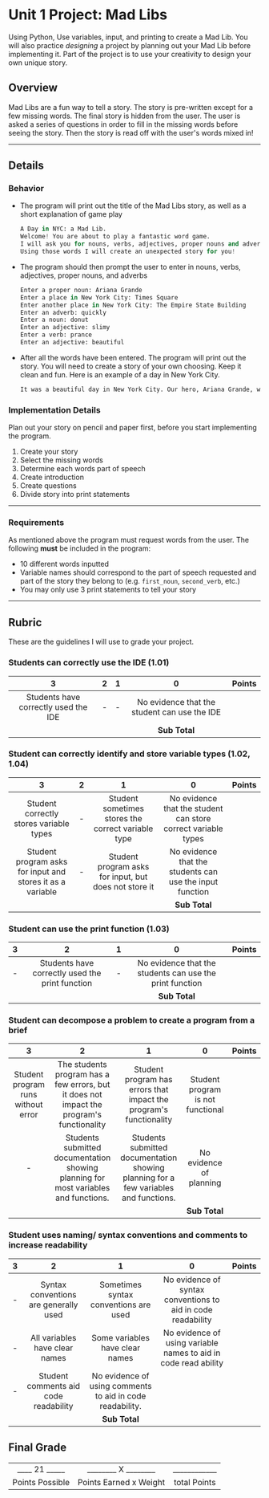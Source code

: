 # Unit 1 Project: Mad Libs

Using Python, Use variables, input, and printing to create a Mad Lib. You will also practice *designing* a project by planning out your Mad Lib before implementing it.  Part of the project is to use your creativity to design your own unique story.

## Overview

Mad Libs are a fun way to tell a story. The story is pre-written except for a few missing words.  The final story is hidden from the user.  The user is asked a series of questions in order to fill in the missing words before seeing the story. Then the story is read off with the user's words mixed in!

---
## Details

### Behavior

* The program will print out the title of the Mad Libs story, as well as a short explanation of game play

    ```python
    A Day in NYC: a Mad Lib.
    Welcome! You are about to play a fantastic word game.
    I will ask you for nouns, verbs, adjectives, proper nouns and adverbs.
    Using those words I will create an unexpected story for you!
    ```

* The program should then prompt the user to enter in nouns, verbs, adjectives, proper nouns, and adverbs

    ```python
    Enter a proper noun: Ariana Grande
    Enter a place in New York City: Times Square
    Enter another place in New York City: The Empire State Building
    Enter an adverb: quickly
    Enter a noun: donut
    Enter an adjective: slimy
    Enter a verb: prance
    Enter an adjective: beautiful
    ```

* After all the words have been entered. The program will print out the story.  You will need to create a story of your own choosing.  Keep it clean and fun.  Here is an example of a day in New York City.

    ```python
  It was a beautiful day in New York City. Our hero, Ariana Grande, was on a walk from Times Square to The Empire State Building. Ariana pranced rather quickly because he/she lived in beautiful New York for only a few months. Suddenly a slimy donut appeared out of nowhere!!!
	```

### Implementation Details

Plan out your story on pencil and paper first, before you start implementing the program.

1. Create your story
2. Select the missing words
3. Determine each words part of speech
4. Create introduction
5. Create questions
6. Divide story into print statements
---
### Requirements
As mentioned above the program must request words from the user. The following **must** be included in the program:

* 10 different words inputted
* Variable names should correspond to the part of speech requested and part of the story they belong to (e.g. `first_noun`, `second_verb`, etc.)
* You may only use 3 print statements to tell your story
---
## Rubric

These are the guidelines I will use to grade your project.

### Students can correctly use the IDE (1.01)

|3 |2 |1 |0 |Points
|:-:|:-:|:-:|:-:|:-:|
| Students have correctly used the IDE|-|-|No evidence that the student can use the IDE|  |
||||**Sub Total**|  |

### Student can correctly identify and store variable types (1.02, 1.04)

|3 |2 |1 |0 |Points
|:-:|:-:|:-:|:-:|:-:|
|Student correctly stores variable types| - | Student sometimes stores the correct variable type | No evidence that the student can store correct variable types|  |
| Student program asks for input and stores it as a variable | - | Student program asks for input, but does not store it | No evidence that the students can use the input function||
||||**Sub Total**||

### Student can use the print function (1.03)

|3 |2 |1 |0 |Points|
|:-:|:-:|:-:|:-:|:-:|
| - | Students have correctly used the print function| -|No evidence that the students can use the print function ||
||||**Sub Total**||

### Student can decompose a problem to create a program from a brief

|3 |2 |1 |0 |Points
|:-:|:-:|:-:|:-:|:-:|
|Student program runs without error | The students program has a few errors, but it does not impact the program's functionality | Student program has errors that impact the program's functionality | Student program is not functional | |
| - | Students submitted documentation showing planning for most variables and functions.| Students submitted documentation showing planning for a few variables and functions.| No evidence of planning||
||||**Sub Total**||

### Student uses naming/ syntax conventions and comments to increase readability

|3|2 |1 |0 |Points
|:-:|:-:|:-:|:-:|:-:|
|-|Syntax conventions are generally used |Sometimes syntax conventions are used| No evidence of syntax conventions to aid in code readability||
|-|All variables have clear names| Some variables have clear names| No evidence of using variable names to aid in code read ability||
|-|Student comments aid code readability| No evidence of using comments to aid in code readability.||
|||**Sub Total**||

## Final Grade

||||
|:-:|:-:|:-:|
|____ 21 _____| ________ X ________|____________|
| Points Possible | Points Earned x Weight | total Points|